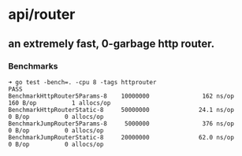 # api/router
## an extremely fast, 0-garbage http router.

### Benchmarks

	➜ go test -bench=. -cpu 8 -tags httprouter
	PASS
	BenchmarkHttpRouter5Params-8    10000000               162 ns/op             160 B/op          1 allocs/op
	BenchmarkHttpRouterStatic-8     50000000              24.1 ns/op               0 B/op          0 allocs/op
	BenchmarkJumpRouter5Params-8     5000000               376 ns/op               0 B/op          0 allocs/op
	BenchmarkJumpRouterStatic-8     20000000              62.0 ns/op               0 B/op          0 allocs/op
